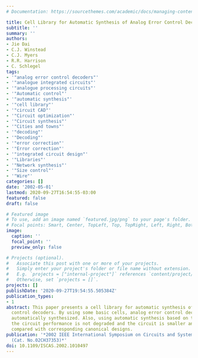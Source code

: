 ```yaml
---
# Documentation: https://sourcethemes.com/academic/docs/managing-content/

title: Cell Library for Automatic Synthesis of Analog Error Control Decoders
subtitle: ''
summary: ''
authors:
- Jie Dai
- C.J. Winstead
- C.J. Myers
- R.R. Harrison
- C. Schlegel
tags:
- '"analog error control decoders"'
- '"analogue integrated circuits"'
- '"analogue processing circuits"'
- '"Automatic control"'
- '"automatic synthesis"'
- '"cell library"'
- '"circuit CAD"'
- '"Circuit optimization"'
- '"Circuit synthesis"'
- '"Cities and towns"'
- '"decoding"'
- '"Decoding"'
- '"error correction"'
- '"Error correction"'
- '"integrated circuit design"'
- '"Libraries"'
- '"Network synthesis"'
- '"Size control"'
- '"Wire"'
categories: []
date: '2002-05-01'
lastmod: 2020-09-27T16:54:55-03:00
featured: false
draft: false

# Featured image
# To use, add an image named `featured.jpg/png` to your page's folder.
# Focal points: Smart, Center, TopLeft, Top, TopRight, Left, Right, BottomLeft, Bottom, BottomRight.
image:
  caption: ''
  focal_point: ''
  preview_only: false

# Projects (optional).
#   Associate this post with one or more of your projects.
#   Simply enter your project's folder or file name without extension.
#   E.g. `projects = ["internal-project"]` references `content/project/deep-learning/index.md`.
#   Otherwise, set `projects = []`.
projects: []
publishDate: '2020-09-27T19:54:55.505384Z'
publication_types:
- 1
abstract: This paper presents a cell library for automatic synthesis of analog error
  control decoders. By using some basic cells, analog error control decoders can be
  automatically synthesized. Also, using automatic synthesis based on this cell library,
  the circuit performance is not degraded and the circuit is smaller and lower power
  compared with corresponding canonical designs.
publication: '*2002 IEEE International Symposium on Circuits and Systems. Proceedings
  (Cat. No.02CH37353)*'
doi: 10.1109/ISCAS.2002.1010497
---
```

